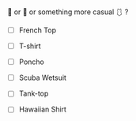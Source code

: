 :shirt: or :necktie: or something more casual :one_piece_swimsuit: ? 

- [ ] French Top
- [ ] T-shirt
- [ ] Poncho
- [ ] Scuba Wetsuit
- [ ] Tank-top
- [ ] Hawaiian Shirt
  